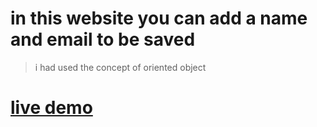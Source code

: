 # in this  website  you can add a name and email to be saved
 >i had used the concept of oriented object 

# [live demo](./public/index.html)